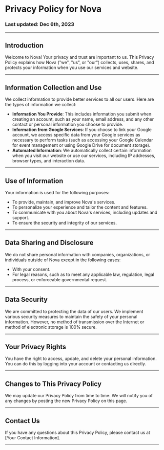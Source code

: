 # **Privacy Policy for Nova**

### **Last updated: Dec 6th, 2023**

---

## **Introduction**

Welcome to Nova! Your privacy and trust are important to us. This Privacy Policy explains how Nova ("we", "us", or "our") collects, uses, shares, and protects your information when you use our services and website.

---

## **Information Collection and Use**

We collect information to provide better services to all our users. Here are the types of information we collect:

- **Information You Provide**: This includes information you submit when creating an account, such as your name, email address, and any other contact or personal information you choose to provide.
- **Information from Google Services**: If you choose to link your Google account, we access specific data from your Google services as necessary to perform tasks (such as accessing your Google Calendar for event management or using Google Drive for document storage).
- **Automated Information**: We automatically collect certain information when you visit our website or use our services, including IP addresses, browser types, and interaction data.

---

## **Use of Information**

Your information is used for the following purposes:

- To provide, maintain, and improve Nova's services.
- To personalize your experience and tailor the content and features.
- To communicate with you about Nova's services, including updates and support.
- To ensure the security and integrity of our services.

---

## **Data Sharing and Disclosure**

We do not share personal information with companies, organizations, or individuals outside of Nova except in the following cases:

- With your consent.
- For legal reasons, such as to meet any applicable law, regulation, legal process, or enforceable governmental request.

---

## **Data Security**

We are committed to protecting the data of our users. We implement various security measures to maintain the safety of your personal information. However, no method of transmission over the Internet or method of electronic storage is 100% secure.

---

## **Your Privacy Rights**

You have the right to access, update, and delete your personal information. You can do this by logging into your account or contacting us directly.

---

## **Changes to This Privacy Policy**

We may update our Privacy Policy from time to time. We will notify you of any changes by posting the new Privacy Policy on this page.

---

## **Contact Us**

If you have any questions about this Privacy Policy, please contact us at [Your Contact Information].

---
